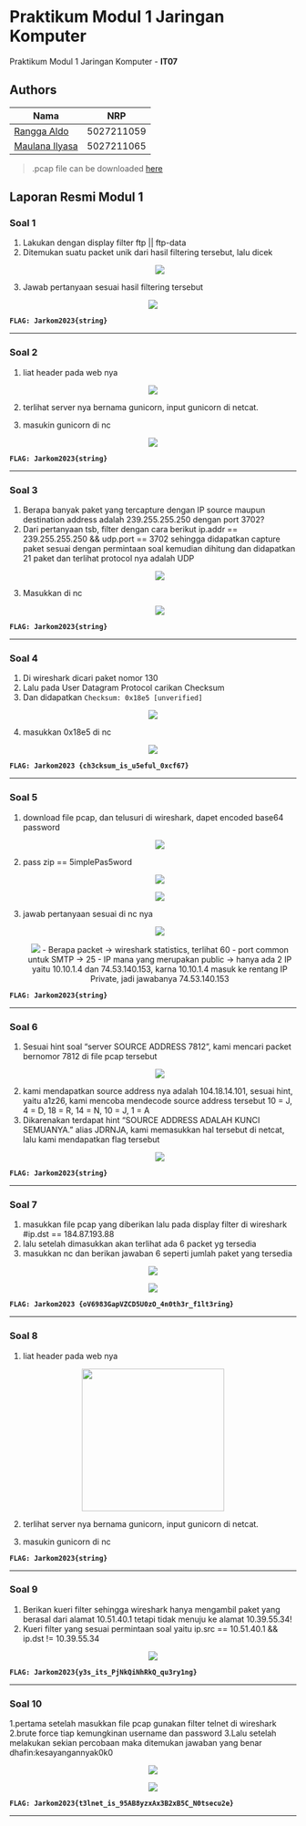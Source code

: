 # Praktikum Modul 1 Jaringan Komputer

Praktikum Modul 1 Jaringan Komputer - **IT07**

## Authors

| Nama                                                | NRP        |
| --------------------------------------------------- | ---------- |
| [Rangga Aldo](https://www.github.com/ranggaaldosas) | 5027211059 |
| [Maulana Ilyasa](https://www.github.com/xxx)        | 5027211065 |

> .pcap file can be downloaded [here](https://drive.google.com/drive/folders/1Jm2cuNbowi4W20roqYETuWLNqjSAEgQx)

## Laporan Resmi Modul 1

### Soal 1

1. Lakukan dengan display filter ftp || ftp-data
2. Ditemukan suatu packet unik dari hasil filtering tersebut, lalu dicek
   <p align="center">
    <img src="https://i.ibb.co/c82NmMB/1695384489491.jpg">
4. Jawab pertanyaan sesuai hasil filtering tersebut
<p align="center">
    <img src="https://i.ibb.co/tL6nBbD/1695384514023.jpg">
    
**`FLAG: Jarkom2023{string}`**

---

### Soal 2

1. liat header pada web nya
<p align="center">
    <img src="https://i.ibb.co/ZGYXZWT/1695384527680.jpg">

2. terlihat server nya bernama gunicorn, input gunicorn di netcat.

3. masukin gunicorn di nc
<p align="center">
    <img src="https://i.ibb.co/BwjpxmZ/1695384542387.jpg">

**`FLAG: Jarkom2023{string}`**

---

### Soal 3

1. Berapa banyak paket yang tercapture dengan IP source maupun destination address adalah 239.255.255.250 dengan port 3702?
2. Dari pertanyaan tsb, filter dengan cara berikut ip.addr == 239.255.255.250 && udp.port == 3702 sehingga didapatkan capture paket sesuai dengan permintaan soal kemudian dihitung dan didapatkan 21 paket dan terlihat protocol nya adalah UDP
   <p align="center">
    <img src="https://i.ibb.co/Y8jWJCK/1695384554735.jpg">
4. Masukkan di nc
   <p align="center">
    <img src="https://i.ibb.co/xzy1535/1695384563405.jpg">


**`FLAG: Jarkom2023{string}`**

---


### Soal 4

1. Di wireshark dicari paket nomor 130
2. Lalu pada User Datagram Protocol carikan Checksum
3. Dan didapatkan `Checksum: 0x18e5 [unverified]`

<p align="center">
    <img src=https://i.ibb.co/DpF1Ns6/image.png>
    
4. masukkan 0x18e5  di nc

<p align="center">
    <img src=https://i.ibb.co/6nVdD32/image.png>

**`FLAG: Jarkom2023 {ch3cksum_is_u5eful_0xcf67}`**

---

### Soal 5
1. download file pcap, dan telusuri di wireshark, dapet encoded base64 password
   <p align="center">
    <img src="https://i.ibb.co/jyHFwq4/1695385182942.jpg">
2. pass zip == 5implePas5word
   <p align="center">
    <img src="https://i.ibb.co/2vBk385/1695385214245.jpg">
   <p align="center">
    <img src="https://i.ibb.co/mvs6zsQ/1695385226520.jpg">
3. jawab pertanyaan sesuai di nc nya
   <p align="center">
    <img src="https://i.ibb.co/v3ydc0c/1695385238540.jpg">
   <p align="center">
    <img src="https://i.ibb.co/7r4FxmN/1695385250984.jpg">
   - Berapa packet -> wireshark statistics, terlihat 60
   - port common untuk SMTP -> 25
   - IP mana yang merupakan public -> hanya ada 2 IP yaitu 10.10.1.4 dan 74.53.140.153, karna 10.10.1.4 masuk ke rentang IP Private, jadi jawabanya 74.53.140.153

**`FLAG: Jarkom2023{string}`**

---

### Soal 6

1. Sesuai hint soal “server SOURCE ADDRESS 7812”, kami mencari packet bernomor 7812 di file pcap tersebut
   <p align="center">
    <img src="https://i.ibb.co/8cdNnRw/1695385278020.jpg">
3. kami mendapatkan source address nya adalah 104.18.14.101, sesuai hint, yaitu a1z26, kami mencoba mendecode source address tersebut
10 = J, 4 = D, 18 = R, 14 = N, 10 = J, 1 = A
4. Dikarenakan terdapat hint “SOURCE ADDRESS ADALAH KUNCI SEMUANYA.” alias JDRNJA, kami memasukkan hal tersebut di netcat, lalu kami mendapatkan flag tersebut
   <p align="center">
    <img src="https://i.ibb.co/QJDDBQf/1695385265541.jpg"

**`FLAG: Jarkom2023{string}`**

---

### Soal 7

1. masukkan file pcap yang diberikan lalu pada display filter di wireshark #ip.dst == 184.87.193.88
2. lalu setelah dimasukkan akan terlihat ada 6 packet yg tersedia
3. masukkan nc dan berikan jawaban 6 seperti jumlah paket yang tersedia

<p align="center">
    <img src=https://i.ibb.co/nM0cQGC/image.png>
<p align="center">
    <img src=https://i.ibb.co/wJ63krd/image.png>
    
**`FLAG: Jarkom2023 {oV6983GapVZCD5U0zO_4n0th3r_f1lt3ring}`**

---

### Soal 8

1. liat header pada web nya
<p align="center">
    <img src=https://i.ibb.co/hZBs225/IMG-4129.jpg" width=250 length=250>

2. terlihat server nya bernama gunicorn, input gunicorn di netcat.

3. masukin gunicorn di nc

**`FLAG: Jarkom2023{string}`**

---

### Soal 9

1. Berikan kueri filter sehingga wireshark hanya mengambil paket yang berasal dari alamat 10.51.40.1 tetapi tidak menuju ke alamat 10.39.55.34!
2. Kueri filter yang sesuai permintaan soal yaitu ip.src == 10.51.40.1 && ip.dst != 10.39.55.34

<p align="center">
    <img src="https://i.ibb.co/mBDQKkM/image.png">


**`FLAG: Jarkom2023{y3s_its_PjNkQiNhRkQ_qu3ry1ng}`**

---

### Soal 10

1.pertama setelah masukkan file pcap gunakan filter telnet di wireshark
2.brute force tiap kemungkinan username dan password
3.Lalu setelah melakukan sekian percobaan maka ditemukan jawaban yang benar dhafin:kesayangannyak0k0

<p align="center">
    <img src="https://i.ibb.co/Hp27c6d/image.png">

<p align="center">
    <img src=https://i.ibb.co/58T8GdN/image.png>

**`FLAG: Jarkom2023{t3lnet_is_95AB8yzxAx3B2xB5C_N0tsecu2e}`**

---











